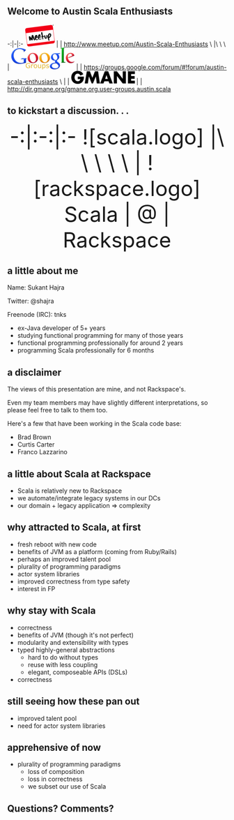 Welcome to Austin Scala Enthusiasts
-----------------------------------

<!--
~~~~ {.scala .numberLines}
def hello =
  new Fuck {
    def yeah = "world"
  }
~~~~
-->

-:|-|:-
![meetup.logo] | | <http://www.meetup.com/Austin-Scala-Enthusiasts>
\ |\ \ \ |
![googlegroup.logo] | | <https://groups.google.com/forum/#!forum/austin-scala-enthusiasts>
\ | |
![gmane.logo] | | <http://dir.gmane.org/gmane.org.user-groups.austin.scala>

[meetup.logo]: images/logo.meetup.png
[googlegroup.logo]: images/logo.google_groups.png
[gmane.logo]: images/logo.gmane.png


to kickstart a discussion. . .
------------------------------

<font size=30>
<center>
-:|:-:|:-
![scala.logo] |\ \ \ \ \ | ![rackspace.logo]
Scala | @ | Rackspace
</center>
</font>

[scala.logo]: images/logo.scala.png
[rackspace.logo]: images/logo.rackspace.png


a little about me
-----------------

Name: Sukant Hajra

Twitter: @shajra

Freenode (IRC): tnks

- ex-Java developer of 5+ years
- studying functional programming for many of those years
- functional programming professionally for around 2 years
- programming Scala professionally for 6 months


a disclaimer
------------

The views of this presentation are mine, and not Rackspace's.

Even my team members may have slightly different interpretations, so please
feel free to talk to them too.

Here's a few that have been working in the Scala code base:

- Brad Brown
- Curtis Carter
- Franco Lazzarino



a little about Scala at Rackspace
---------------------------------

- Scala is relatively new to Rackspace
- we automate/integrate legacy systems in our DCs
- our domain + legacy application ⇒ complexity


why attracted to Scala, at first
--------------------------------

- fresh reboot with new code
- benefits of JVM as a platform (coming from Ruby/Rails)
- perhaps an improved talent pool
- plurality of programming paradigms
- actor system libraries
- improved correctness from type safety
- interest in FP


why stay with Scala
-------------------

- correctness
- benefits of JVM (though it's not perfect)
- modularity and extensibility with types
- typed highly-general abstractions
    - hard to do without types
    - reuse with less coupling
    - elegant, composeable APIs (DSLs)
- correctness


still seeing how these pan out
------------------------------

- improved talent pool
- need for actor system libraries


apprehensive of now
-------------------

- plurality of programming paradigms
    - loss of composition
    - loss in correctness
    - we subset our use of Scala


Questions?  Comments?
---------------------
